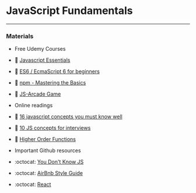 # JavaScript Fundamentals

---

### Materials
* Free Udemy Courses  
* :movie_camera: [Javascript Essentials][Javascript-Essentials]
* :movie_camera: [ES6 / EcmaScript 6 for beginners][es6-for-beginners]
* :movie_camera: [npm - Mastering the Basics][npm-basics]
* :movie_camera: [JS-Arcade Game][JS-Arcade]

* Online readings
* :book: [16 javascript concepts you must know well][16-javascript-concepts-you-must-know-well]
* :book: [10 JS concepts for interviews][10-JS-Concepts-for-interviews]
* :book: [Higher Order Functions][higher-order]


* Important Github resources
* :octocat: [You Don't Know JS][You-Dont-Know-JS]
* :octocat: [AirBnb Style Guide][Airbnb-Style-guide]
* :octocat: [React][react]

<!--
* :book: [Closures and Scope][closures] (10 min)
* :book: [`this` and that][this-and-that] (10 min)
* :book: [ES6 Arrow Functions][fat-arrows] (15 min) -->

[Javascript-Essentials]: https://www.udemy.com/javascript-essentials/
[es6-for-beginners]: https://www.udemy.com/es6-ecmascript-6-for-beginners/
[npm-basics]: https://www.udemy.com/npm-mastering-the-basics/
[JS-Arcade]: https://www.udemy.com/code-your-first-game/
[16-javascript-concepts-you-must-know-well]: http://javascriptissexy.com/16-javascript-concepts-you-must-know-well/
[10-JS-Concepts-for-interviews]: https://codeburst.io/10-javascript-concepts-you-need-to-know-for-interviews-136df65ecce
[You-Dont-Know-JS]: https://github.com/getify/You-Dont-Know-JS
[higher-order]: https://medium.freecodecamp.org/higher-order-functions-in-javascript-d9101f9cf528
[Airbnb-Style-guide]: https://github.com/airbnb/javascript
[react]: https://github.com/facebook/react
